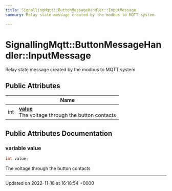 ```yaml
---
title: SignallingMqtt::ButtonMessageHandler::InputMessage
summary: Relay state message created by the modbus to MQTT system 

---
```


# SignallingMqtt::ButtonMessageHandler::InputMessage



Relay state message created by the modbus to MQTT system 

## Public Attributes

|                | Name           |
| -------------- | -------------- |
| int | **[value](/SignallingSystem-doc/mainsystem/Classes/classSignallingMqtt_1_1ButtonMessageHandler_1_1InputMessage/#variable-value)** <br>The voltage through the button contacts  |

## Public Attributes Documentation

### variable value

```csharp
int value;
```

The voltage through the button contacts 

-------------------------------

Updated on 2022-11-18 at 16:18:54 +0000
